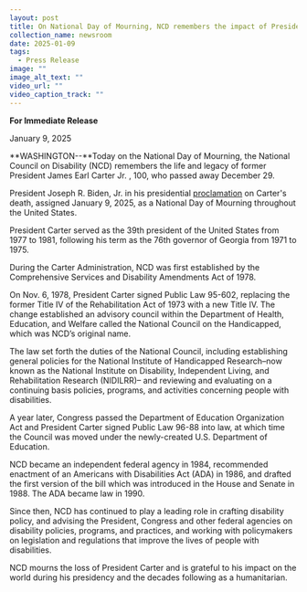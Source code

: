 ```yaml
---
layout: post
title: On National Day of Mourning, NCD remembers the impact of President Jimmy Carter
collection_name: newsroom
date: 2025-01-09
tags:
  - Press Release
image: ""
image_alt_text: ""
video_url: ""
video_caption_track: ""
---
```


**For Immediate Release**

January 9, 2025

**WASHINGTON--**Today on the National Day of Mourning, the National Council on Disability (NCD) remembers the life and legacy of former President James Earl Carter Jr. , 100, who passed away December 29.

President Joseph R. Biden, Jr. in his presidential [proclamation](https://www.whitehouse.gov/briefing-room/presidential-actions/2024/12/29/proclamation-announcing-the-death-of-james-earl-carter-jr/) on Carter's death, assigned January 9, 2025, as a National Day of Mourning throughout the United States.

President Carter served as the 39th president of the United States from 1977 to 1981, following his term as the 76th governor of Georgia from 1971 to 1975.

During the Carter Administration, NCD was first established by the Comprehensive Services and Disability Amendments Act of 1978.

On Nov. 6, 1978, President Carter signed Public Law 95-602, replacing the former Title IV of the Rehabilitation Act of 1973 with a new Title IV. The change established an advisory council within the Department of Health, Education, and Welfare called the National Council on the Handicapped, which was NCD’s original name.

The law set forth the duties of the National Council, including establishing general policies for the National Institute of Handicapped Research–now known as the National Institute on Disability, Independent Living, and Rehabilitation Research (NIDILRR)– and reviewing and evaluating on a continuing basis policies, programs, and activities concerning people with disabilities.

A year later, Congress passed the Department of Education Organization Act and President Carter signed Public Law 96-88 into law, at which time the Council was moved under the newly-created U.S. Department of Education.

NCD became an independent federal agency in 1984, recommended enactment of an Americans with Disabilities Act (ADA) in 1986, and drafted the first version of the bill which was introduced in the House and Senate in 1988. The ADA became law in 1990.

Since then, NCD has continued to play a leading role in crafting disability policy, and advising the President, Congress and other federal agencies on disability policies, programs, and practices, and working with policymakers on legislation and regulations that improve the lives of people with disabilities.

NCD mourns the loss of President Carter and is grateful to his impact on the world during his presidency and the decades following as a humanitarian.
